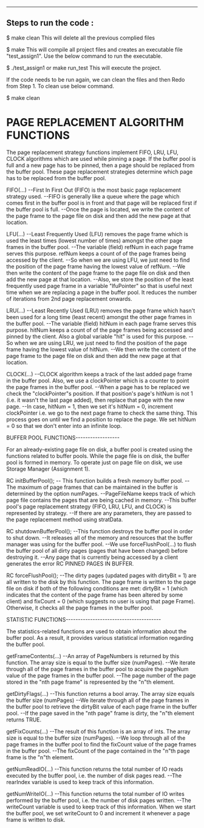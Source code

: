--------------------------------
   Steps to run the code :
--------------------------------
$ make clean
This will delete all the previous complied files

$ make 
This will compile all project files and creates an executable file "test_assign1". Use the below command to run the executable.

$ ./test_assign1 or make run_test
This will execute the project.


If the code needs to be run again, we can clean the files and then Redo from Step 1. To clean use below command.

$ make clean



PAGE REPLACEMENT ALGORITHM FUNCTIONS
=========================================

The page replacement strategy functions implement FIFO, LRU, LFU, CLOCK algorithms which are used while pinning a page. If the buffer pool is full and a new page has to be pinned, then a page should be replaced from the buffer pool. These page replacement strategies determine which page has to be replaced from the buffer pool.

FIFO(...)
--First In First Out (FIFO) is the most basic page replacement strategy used.
--FIFO is generally like a queue where the page which comes first in the buffer pool is in front and that page will be replaced first if the buffer pool is full.
--Once the page is located, we write the content of the page frame to the page file on disk and then add the new page at that location.

LFU(...)
--Least Frequently Used (LFU) removes the page frame which is used the least times (lowest number of times) amongst the other page frames in the buffer pool.
--The variable (field) refNum in each page frame serves this purpose. refNum keeps a count of of the page frames being accessed by the client.
--So when we are using LFU, we just need to find the position of the page frame having the lowest value of refNum.
--We then write the content of the page frame to the page file on disk and then add the new page at that location.
--Also, we store the position of the least frequently used page frame in a variable "lfuPointer" so that is useful next time when we are replacing a page in the buffer pool. It reduces the number of iterations from 2nd page replacement onwards.

LRU(...)
--Least Recently Used (LRU) removes the page frame which hasn't been used for a long time (least recent) amongst the other page frames in the buffer pool.
--The variable (field) hitNum in each page frame serves this purpose. hitNum keeps a count of of the page frames being accessed and pinned by the client. Also a global variable "hit" is used for this purpose.
--So when we are using LRU, we just need to find the position of the page frame having the lowest value of hitNum.
--We then write the content of the page frame to the page file on disk and then add the new page at that location.

CLOCK(...)
--CLOCK algorithm keeps a track of the last added page frame in the buffer pool. Also, we use a clockPointer which is a counter to point the page frames in the buffer pool.
--When a page has to be replaced we check the "clockPointer"s position. If that position's page's hitNum is not 1 (i.e. it wasn't the last page added), then replace that page with the new page.
--In case, hitNum = 1, then we set it's hitNum = 0, increment clockPointer i.e. we go to the next page frame to check the same thing. This process goes on until we find a position to replace the page. We set hitNum = 0 so that we don't enter into an infinite loop.



BUFFER POOL FUNCTIONS------------------

For an already-existing page file on disk, a buffer pool is created using the functions related to buffer pools. While the page file is on disk, the buffer pool is formed in memory. To operate just on page file on disk, we use Storage Manager (Assignment 1).
 
RC initBufferPool();
-- This function builds a fresh memory buffer pool.
--The maximum of page frames that can be maintained in the buffer is determined by the option numPages.
--PageFileName keeps track of which page file contains the pages that are being cached in memory.
--This buffer pool's page replacement strategy (FIFO, LRU, LFU, and CLOCK) is represented by strategy.
--If there are any parameters, they are passed to the page replacement method using stratData.
 
RC shutdownBufferPool();
--This function destroys the buffer pool in order to shut down.
--It releases all of the memory and resources that the buffer manager was using for the buffer pool.
--We use forceFlushPool(...) to flush the buffer pool of all dirty pages (pages that have been changed) before destroying it.
--Any page that is currently being accessed by a client generates the error RC PINNED PAGES IN BUFFER.
 
RC forceFlushPool();
--The dirty pages (updated pages with dirtyBit = 1) are all written to the disk by this function.
The page frame is written to the page file on disk if both of the following conditions are met: dirtyBit = 1 (which indicates that the content of the page frame has been altered by some client) and fixCount = 0 (which suggests no user is using that page Frame). Otherwise, it checks all the page frames in the buffer pool.


STATISTIC FUNCTIONS---------------------------------------

The statistics-related functions are used to obtain information about the buffer pool. As a result, it provides various statistical information regarding the buffer pool.

getFrameContents(...)
--An array of PageNumbers is returned by this function. The array size is equal to the buffer size (numPages).
--We iterate through all of the page frames in the buffer pool to acquire the pageNum value of the page frames in the buffer pool.
--The page number of the page stored in the "nth page frame" is represented by the "n"th element.


getDirtyFlags(...)
--This function returns a bool array. The array size equals the buffer size (numPages)
--We iterate through all of the page frames in the buffer pool to retrieve the dirtyBit value of each page frame in the buffer pool.
--If the page saved in the "nth page" frame is dirty, the "n"th element returns TRUE.


getFixCounts(...)
--The result of this function is an array of ints. The array size is equal to the buffer size (numPages).
--We loop through all of the page frames in the buffer pool to find the fixCount value of the page frames in the buffer pool.
--The fixCount of the page contained in the "n"th page frame is the "n"th element.


getNumReadIO(...)
--This function returns the total number of IO reads executed by the buffer pool, i.e. the number of disk pages read.
--The rearIndex variable is used to keep track of this information.


getNumWriteIO(...)
--This function returns the total number of IO writes performed by the buffer pool, i.e. the number of disk pages written.
--The writeCount variable is used to keep track of this information. When we start the buffer pool, we set writeCount to 0 and increment it whenever a page frame is written to disk.
